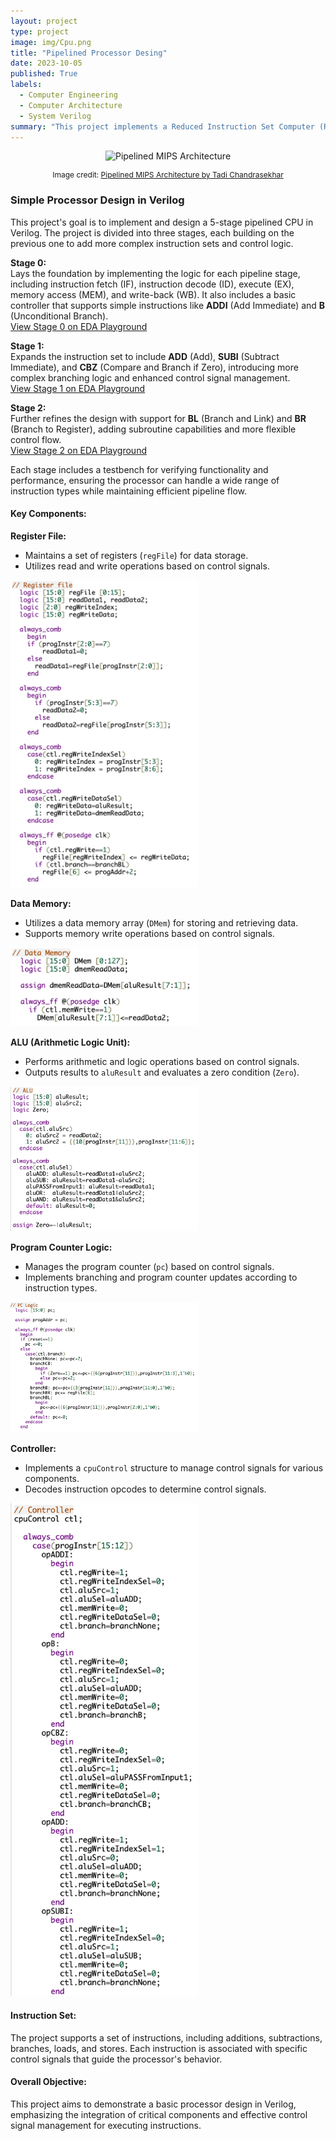 ```yaml
---
layout: project
type: project
image: img/Cpu.png
title: "Pipelined Processor Desing"
date: 2023-10-05
published: True
labels:
  - Computer Engineering
  - Computer Architecture
  - System Verilog
summary: "This project implements a Reduced Instruction Set Computer (RISC) CPU with a 5-stage pipeline, designed in SystemVerilo."
---
```


<p align="center">
    <img src="https://www.researchgate.net/profile/Tadi-Chandrasekhar/publication/372100694/figure/fig3/AS:11431281172248033@1688478707679/Pipelined-MIPS-Architecture.ppm" alt="Pipelined MIPS Architecture" width="500">
</p>

<p align="center" style="font-size: 12px;">
    Image credit: <a href="https://www.researchgate.net/profile/Tadi-Chandrasekhar/publication/372100694/figure/fig3/AS:11431281172248033@1688478707679/Pipelined-MIPS-Architecture.ppm" target="_blank">Pipelined MIPS Architecture by Tadi Chandrasekhar</a>
</p>

### Simple Processor Design in Verilog

This project's goal is to implement and design a 5-stage pipelined CPU in Verilog. The project is divided into three stages, each building on the previous one to add more complex instruction sets and control logic.

**Stage 0:**  
Lays the foundation by implementing the logic for each pipeline stage, including instruction fetch (IF), instruction decode (ID), execute (EX), memory access (MEM), and write-back (WB). It also includes a basic controller that supports simple instructions like **ADDI** (Add Immediate) and **B** (Unconditional Branch).  
[View Stage 0 on EDA Playground](https://www.edaplayground.com/x/dNZ4)

**Stage 1:**  
Expands the instruction set to include **ADD** (Add), **SUBI** (Subtract Immediate), and **CBZ** (Compare and Branch if Zero), introducing more complex branching logic and enhanced control signal management.  
[View Stage 1 on EDA Playground](https://www.edaplayground.com/x/aijZ)

**Stage 2:**  
Further refines the design with support for **BL** (Branch and Link) and **BR** (Branch to Register), adding subroutine capabilities and more flexible control flow.  
[View Stage 2 on EDA Playground](https://www.edaplayground.com/x/9cb8)

Each stage includes a testbench for verifying functionality and performance, ensuring the processor can handle a wide range of instruction types while maintaining efficient pipeline flow.

#### Key Components:

**Register File:**

- Maintains a set of registers (`regFile`) for data storage.
- Utilizes read and write operations based on control signals.

<img width="300px" src = "../img/register-file.png" class="img-thumbnail" img>

**Data Memory:**

- Utilizes a data memory array (`DMem`) for storing and retrieving data.
- Supports memory write operations based on control signals.

<img width="300px" src = "../img/data-memory.png" class="img-thumbnail" img>

**ALU (Arithmetic Logic Unit):**

- Performs arithmetic and logic operations based on control signals.
- Outputs results to `aluResult` and evaluates a zero condition (`Zero`).

<img width="300px" src = "../img/alu.png" class="img-thumbnail" img>

**Program Counter Logic:**

- Manages the program counter (`pc`) based on control signals.
- Implements branching and program counter updates according to instruction types.

<img width="300px" src = "../img/pc.png" class="img-thumbnail" img>

**Controller:**

- Implements a `cpuControl` structure to manage control signals for various components.
- Decodes instruction opcodes to determine control signals.

<img width="300px" src = "../img/controller.png" class="img-thumbnail" img>

#### Instruction Set:

The project supports a set of instructions, including additions, subtractions, branches, loads, and stores. Each instruction is associated with specific control signals that guide the processor's behavior.

#### Overall Objective:

This project aims to demonstrate a basic processor design in Verilog, emphasizing the integration of critical components and effective control signal management for executing instructions.
